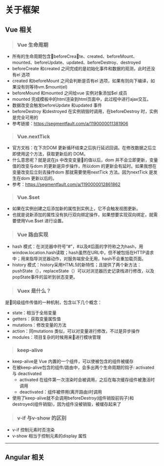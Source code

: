 # 关于框架
## Vue 相关
> ### Vue 生命周期
- 所有的生命周期包含beforeCreate、created、beforeMount、mounted、beforeUpdate、updated、beforeDestroy、destroyed
- beforeCreate 和created 之间完成的是初始化事件和数据的观测，此时还没有el 选项
- created 和beforeMount 之间会判断是否有el 选项，如果有则向下编译，如果没有则等待vm.$mount(el)
- beforeMound 和mounted 之间给vue 实例对象添加$el 成员
- mounted 完成模板中的html渲染到html页面中，此过程中进行ajax交互。
- 数据改变会触发beforeUpdate 和updated 事件
- beforeDestroy 和destroyed 在实例销毁时调用，在beforeDestroy 时，实例是完全可用的
- 参考链接：https://segmentfault.com/a/1190000011381906

> ### Vue.nextTick
- 官方文档：在下次DOM 更新循环结束之后执行延迟回调。在修改数据之后立即使用这个方法，获取更新后的 DOM。
- 什么意思呢？就是说在js 中改变变量的值以后，dom 并不会立即更新，变量值的改变与dom 的更新是异步操作，所以dom 的更新会有延时。如果我想在变量改变后立刻去操作dom 那就需要使用nextTick 方法。因为nextTick 是发生在dom 更新以后的。
- 参考：https://segmentfault.com/a/1190000012861862

> ### Vue.$set
- 如果在实例创建之后添加新的属性到实例上，它不会触发视图更新。
- 也就是说新添加的属性没有执行双向绑定操作，如果想要实现双向绑定，就需要使用Vue.$set 进行设置。

> ### Vue 路由实现
- hash 模式：在浏览器中符号“#”，#以及#后面的字符称之为hash，用window.location.hash读取；hash虽然在URL中，但不被包括在HTTP请求中；用来指导浏览器动作，对服务端安全无用，hash不会重加载页面。
- history 模式：history采用HTML5的新特性；且提供了两个新方法：pushState（），replaceState（）可以对浏览器历史记录栈进行修改，以及popState事件的监听到状态变更。

> ### Vuex 是什么？
是同级组件传值的一种机制，包含以下几个概念：
- state：相当于全局变量
- getters：获取变量属性值
- mutations：修改变量的方法
- action：同mutations 类似，可以对变量进行修改，不过是异步操作
- modules：项目复杂的时候用来进行模块管理

> ### keep-alive
- keep-alive是 Vue 内置的一个组件，可以使被包含的组件被缓存
- 在被keep-alive包含的组件/路由中，会多出两个生命周期的钩子: activated 与 deactivated
    - activated 在组件第一次渲染时会被调用，之后在每次缓存组件被激活时调用
    - deactivated：组件被停用(离开路由)时调用
- 使用了keep-alive就不会调用beforeDestroy(组件销毁前钩子)和destroyed(组件销毁)，因为组件没被销毁，被缓存起来了

> ### v-if 与v-show 的区别
- v-if 控制元素时否渲染
- v-show 相当于控制元素的display 属性



---
## Angular 相关
### 